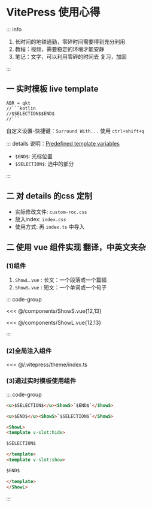# VitePress 使用心得

::: info

1. 长时间的地铁通勤，零碎时间需要得到充分利用
2. 教程：视频，需要稳定的环境才能安静
3. 笔记：文字，可以利用零碎的时间去 复习，加固

:::

## 一 实时模板 live template

```shell
ABR = qkt
//```kotlin
//$SELECTION$$END$
//```
```

自定义设置-快捷键：`Surround With...` 使用 `ctrl+shift+q`

::: details 说明：[Predefined template variables](https://www.jetbrains.com/help/idea/template-variables.html#pdtv)

- `$END$`: 光标位置
- `$SELECTION$`: 选中的部分

:::

## 二 对 details 的css 定制

- 实际修改文件: `custom-roc.css` 
- 放入index: `index.css`
- 使用方式: 再 `index.ts` 中导入

## 二 使用 vue 组件实现 翻译，中英文夹杂

### (1)组件

1. `ShowL.vue` : 长文：一个段落或一个篇幅
2. `ShowS.vue` : 短文：一个单词或一个句子

::: code-group

<<< @/components/ShowS.vue{12,13}

<<< @/components/ShowL.vue{12,13}

:::

### (2)全局注入组件

<<< @/.vitepress/theme/index.ts

### (3)通过实时模板使用组件

::: code-group

```html [ABR = ashow]
<u>$SELECTION$</u><ShowS>`$END$`</ShowS>
```

```html [ABR = bshow]
<u>$END$</u><ShowS>`$SELECTION$`</ShowS>
```

```html [ABR = zshow]
<ShowL>
<template v-slot:hide>

$SELECTION$

</template>
<template v-slot:show>

$END$

</template>
</ShowL>
```
:::
